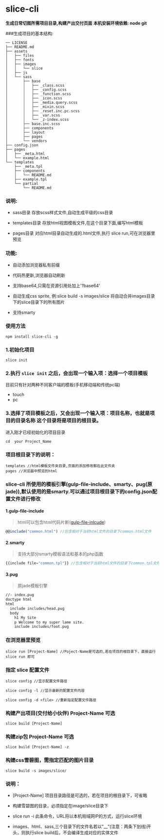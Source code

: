 # slice-cli

**生成日常切图所需项目目录,构建产出交付页面**
**本机安装环境依赖: node git**

###生成项目的基本结构:
```
── LICENSE
├── README.md
├── assets
│   ├── files
│   ├── fonts
│   ├── images
│   │   └── slice
│   ├── js
│   └── sass
│       ├── base
│       │   ├── _class.scss
│       │   ├── _config.scss
│       │   ├── _function.scss
│       │   ├── _icon.scss
│       │   ├── _media.query.scss
│       │   ├── _mixin.scss
│       │   ├── _reset.inc.pc.scss
│       │   ├── _var.scss
│       │   └── _z-index.scss
│       ├── base.inc.scss
│       ├── components
│       ├── layout
│       ├── pages
│       └── vendors
├── config.json
├── pages
│   ├── _meta.html
│   └── example.html
└── templates
    ├── _meta.tpl
    ├── components
    │   └── README.md
    ├── example.tpl
    └── partial
        └── README.md
```
### 说明:
* sass目录 存放scss样式文件,自动生成平级的css目录

* templates目录 存放html视图模板文件,在这个目录下面,编写html模板

* pages目录 对应html目录自动生成的.html文件,执行 slice run,可在浏览器里预览

### 功能:
* 自动添加浏览器私有前缀

* 代码热更新,浏览器自动刷新

* 支持base64,只需在资源引用处加上'?base64'

* 自动生成css sprite, 例:slice build -s images/slice 将自动合并images目录下的slice目录下的所有图片

* 支持smarty

### 使用方法
```
npm install slice-cli -g
```


### 1.初始化项目
```
slice init
```

### 2.执行 `slice init` 之后，会出现一个输入项：选择一个项目模板
目前只有针对两种不同客户端的模板(手机移动端和传统pc端)
* touch
* pc

### 3.选择了项目模板之后，又会出现一个输入项：项目名称，也就是项目的目录名称 这个目录将是项目的根目录。
    
进入刚才已经初始化的项目目录    
```
cd  your Project_Name
```

### 项目根目录下的说明：
```
templates //html模板文件夹目录,页面的添加修改都在此文件夹
pages //浏览器中预览的html
```
### slice-cli 所使用的模板引擎(gulp-file-include、smarty、pug(原jade)),默认使用的是smarty.可以通过项目根目录下的config.json配置文件进行修改

#### 1.gulp-file-include
 > html可以包含html代码片断([gulp-file-inlcude](https://github.com/coderhaoxin/gulp-file-include))
 
```javascript
@@include("common.html") //包含相对于当前html文件的目录下common.html文件
```   

#### 2.smarty 
> 支持大部分smarty模板语法和基本的php函数

```javascript
{{include file="common.tpl"}} //包含相对于当前html文件的目录下common.tpl文件
```   

#### 3.pug
> 原jade模板引擎

```html
//- index.pug
doctype html
html
  include includes/head.pug
  body
    h1 My Site
    p Welcome to my super lame site.
    include includes/foot.pug
```

### 在浏览器里预览
```
slice run [Project-Name] //Poject-Name是可选的,若在项目的根目录下，直接运行 slice run 即可
```


### 指定 slice 配置文件
```
slice config //显示配置文件路径

slice config -l //显示最新的配置文件内容

slice config -d <file> //重新指定配置文件路径
```


### 构建产出项目(交付给小伙伴) Project-Name 可选
```
slice build [Project-Name]

```

### 构建zip包 Project-Name 可选
```
slice build [Project-Name] -z 
```

### 构建css雪碧图，需指定匹配的图片目录
```
slice build -s images/slice/
```

### 说明：
* [Project-Name] 项目目录路径是可选的，若在项目的根目录下，可省略

* 构建雪碧图的目录，必须指定在image/slice目录下

* slice run -i 此条命令，URL将以本机局域网IP的方式，运行slice环境

* images、html、sass,三个目录下的文件名若以"__"(注意：两条下划线)开头，则执行slice build后，不会编译生成对应的实体文件

